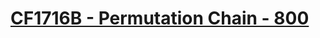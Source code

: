 # [CF1716B - Permutation Chain - 800](https://codeforces.com/problemset/problem/1716/B)
<!--tags: constructive algorithms, math-->
